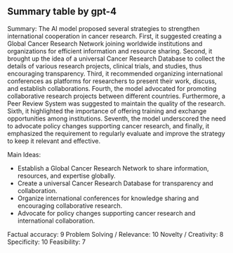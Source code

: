 ## Summary table by gpt-4
Summary: 
The AI model proposed several strategies to strengthen international cooperation in cancer research. First, it suggested creating a Global Cancer Research Network joining worldwide institutions and organizations for efficient information and resource sharing. Second, it brought up the idea of a universal Cancer Research Database to collect the details of various research projects, clinical trials, and studies, thus encouraging transparency. Third, it recommended organizing international conferences as platforms for researchers to present their work, discuss, and establish collaborations. Fourth, the model advocated for promoting collaborative research projects between different countries. Furthermore, a Peer Review System was suggested to maintain the quality of the research. Sixth, it highlighted the importance of offering training and exchange opportunities among institutions. Seventh, the model underscored the need to advocate policy changes supporting cancer research, and finally, it emphasized the requirement to regularly evaluate and improve the strategy to keep it relevant and effective.

Main Ideas: 
- Establish a Global Cancer Research Network to share information, resources, and expertise globally.
- Create a universal Cancer Research Database for transparency and collaboration.
- Organize international conferences for knowledge sharing and encouraging collaborative research.
- Advocate for policy changes supporting cancer research and international collaboration.

Factual accuracy: 9
Problem Solving / Relevance: 10
Novelty / Creativity: 8
Specificity: 10
Feasibility: 7